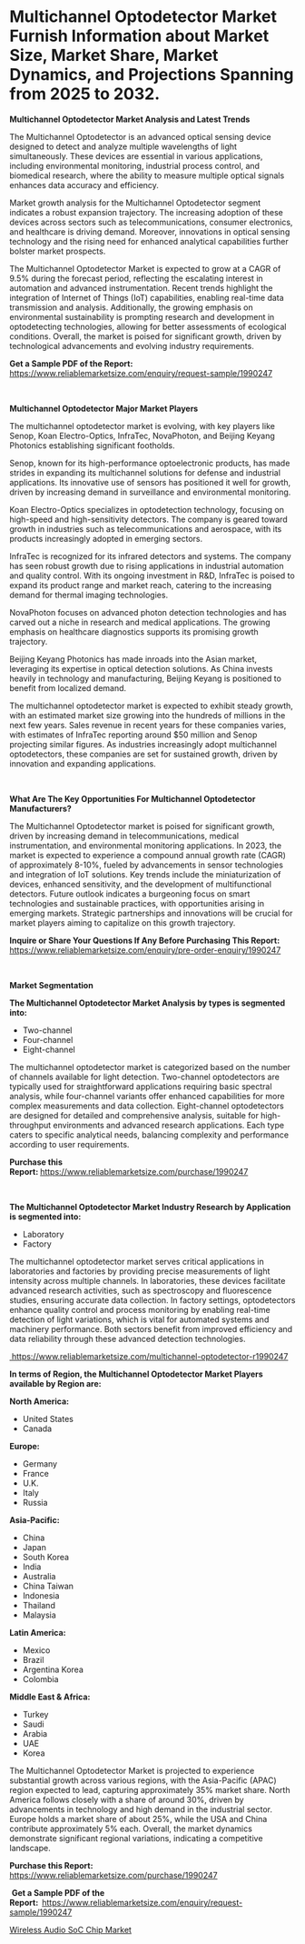 <p><h1>Multichannel Optodetector Market Furnish Information about Market Size, Market Share, Market Dynamics, and Projections Spanning from 2025 to 2032.</h1></p><p><strong>Multichannel Optodetector Market Analysis and Latest Trends</strong></p>
<p><p>The Multichannel Optodetector is an advanced optical sensing device designed to detect and analyze multiple wavelengths of light simultaneously. These devices are essential in various applications, including environmental monitoring, industrial process control, and biomedical research, where the ability to measure multiple optical signals enhances data accuracy and efficiency.</p><p>Market growth analysis for the Multichannel Optodetector segment indicates a robust expansion trajectory. The increasing adoption of these devices across sectors such as telecommunications, consumer electronics, and healthcare is driving demand. Moreover, innovations in optical sensing technology and the rising need for enhanced analytical capabilities further bolster market prospects.</p><p>The Multichannel Optodetector Market is expected to grow at a CAGR of 9.5% during the forecast period, reflecting the escalating interest in automation and advanced instrumentation. Recent trends highlight the integration of Internet of Things (IoT) capabilities, enabling real-time data transmission and analysis. Additionally, the growing emphasis on environmental sustainability is prompting research and development in optodetecting technologies, allowing for better assessments of ecological conditions. Overall, the market is poised for significant growth, driven by technological advancements and evolving industry requirements.</p></p>
<p><strong>Get a Sample PDF of the Report:&nbsp;</strong> <a href="https://www.reliablemarketsize.com/enquiry/request-sample/1990247?utm_campaign=1889&utm_medium=2&utm_source=Github&utm_content=ia&utm_term=07042025&utm_id=multichannel-optodetector">https://www.reliablemarketsize.com/enquiry/request-sample/1990247</a></p>
<p>&nbsp;</p>
<p><strong>Multichannel Optodetector Major Market Players</strong></p>
<p><p>The multichannel optodetector market is evolving, with key players like Senop, Koan Electro-Optics, InfraTec, NovaPhoton, and Beijing Keyang Photonics establishing significant footholds. </p><p>Senop, known for its high-performance optoelectronic products, has made strides in expanding its multichannel solutions for defense and industrial applications. Its innovative use of sensors has positioned it well for growth, driven by increasing demand in surveillance and environmental monitoring. </p><p>Koan Electro-Optics specializes in optodetection technology, focusing on high-speed and high-sensitivity detectors. The company is geared toward growth in industries such as telecommunications and aerospace, with its products increasingly adopted in emerging sectors. </p><p>InfraTec is recognized for its infrared detectors and systems. The company has seen robust growth due to rising applications in industrial automation and quality control. With its ongoing investment in R&D, InfraTec is poised to expand its product range and market reach, catering to the increasing demand for thermal imaging technologies. </p><p>NovaPhoton focuses on advanced photon detection technologies and has carved out a niche in research and medical applications. The growing emphasis on healthcare diagnostics supports its promising growth trajectory.</p><p>Beijing Keyang Photonics has made inroads into the Asian market, leveraging its expertise in optical detection solutions. As China invests heavily in technology and manufacturing, Beijing Keyang is positioned to benefit from localized demand.</p><p>The multichannel optodetector market is expected to exhibit steady growth, with an estimated market size growing into the hundreds of millions in the next few years. Sales revenue in recent years for these companies varies, with estimates of InfraTec reporting around $50 million and Senop projecting similar figures. As industries increasingly adopt multichannel optodetectors, these companies are set for sustained growth, driven by innovation and expanding applications.</p></p>
<p>&nbsp;</p>
<p><strong>What Are The Key Opportunities For Multichannel Optodetector Manufacturers?</strong></p>
<p><p>The Multichannel Optodetector market is poised for significant growth, driven by increasing demand in telecommunications, medical instrumentation, and environmental monitoring applications. In 2023, the market is expected to experience a compound annual growth rate (CAGR) of approximately 8-10%, fueled by advancements in sensor technologies and integration of IoT solutions. Key trends include the miniaturization of devices, enhanced sensitivity, and the development of multifunctional detectors. Future outlook indicates a burgeoning focus on smart technologies and sustainable practices, with opportunities arising in emerging markets. Strategic partnerships and innovations will be crucial for market players aiming to capitalize on this growth trajectory.</p></p>
<p><strong>Inquire or Share Your Questions If Any Before Purchasing This Report:</strong> <a href="https://www.reliablemarketsize.com/enquiry/pre-order-enquiry/1990247?utm_campaign=1889&utm_medium=2&utm_source=Github&utm_content=ia&utm_term=07042025&utm_id=multichannel-optodetector">https://www.reliablemarketsize.com/enquiry/pre-order-enquiry/1990247</a></p>
<p>&nbsp;</p>
<p><strong>Market Segmentation</strong></p>
<p><strong>The Multichannel Optodetector Market Analysis by types is segmented into:</strong></p>
<p><ul><li>Two-channel</li><li>Four-channel</li><li>Eight-channel</li></ul></p>
<p><p>The multichannel optodetector market is categorized based on the number of channels available for light detection. Two-channel optodetectors are typically used for straightforward applications requiring basic spectral analysis, while four-channel variants offer enhanced capabilities for more complex measurements and data collection. Eight-channel optodetectors are designed for detailed and comprehensive analysis, suitable for high-throughput environments and advanced research applications. Each type caters to specific analytical needs, balancing complexity and performance according to user requirements.</p></p>
<p><strong>Purchase this Report:&nbsp;</strong><a href="https://www.reliablemarketsize.com/purchase/1990247?utm_campaign=1889&utm_medium=2&utm_source=Github&utm_content=ia&utm_term=07042025&utm_id=multichannel-optodetector">https://www.reliablemarketsize.com/purchase/1990247</a></p>
<p>&nbsp;</p>
<p><strong>The Multichannel Optodetector Market Industry Research by Application is segmented into:</strong></p>
<p><ul><li>Laboratory</li><li>Factory</li></ul></p>
<p><p>The multichannel optodetector market serves critical applications in laboratories and factories by providing precise measurements of light intensity across multiple channels. In laboratories, these devices facilitate advanced research activities, such as spectroscopy and fluorescence studies, ensuring accurate data collection. In factory settings, optodetectors enhance quality control and process monitoring by enabling real-time detection of light variations, which is vital for automated systems and machinery performance. Both sectors benefit from improved efficiency and data reliability through these advanced detection technologies.</p></p>
<p><a href="https://www.reliablemarketsize.com/multichannel-optodetector-r1990247?utm_campaign=1889&utm_medium=2&utm_source=Github&utm_content=ia&utm_term=07042025&utm_id=multichannel-optodetector">&nbsp;https://www.reliablemarketsize.com/multichannel-optodetector-r1990247</a></p>
<p><strong>In terms of Region, the Multichannel Optodetector Market Players available by Region are:</strong></p>
<p>
    <p> <strong> North America: </strong>
        <ul>
            <li>United States</li>
            <li>Canada</li>
        </ul>
        </p> 
    <p> <strong> Europe: </strong>
        <ul>
            <li>Germany</li>
            <li>France</li>
            <li>U.K.</li>
            <li>Italy</li>
            <li>Russia</li>
        </ul>
        </p> 
    <p> <strong> Asia-Pacific: </strong>
        <ul>
            <li>China</li>
            <li>Japan</li>
            <li>South Korea</li>
            <li>India</li>
            <li>Australia</li>
            <li>China Taiwan</li>
            <li>Indonesia</li>
            <li>Thailand</li>
            <li>Malaysia</li>
        </ul>
        </p> 
    <p> <strong> Latin America: </strong>
        <ul>
            <li>Mexico</li>
            <li>Brazil</li>
            <li>Argentina Korea</li>
            <li>Colombia</li>
        </ul>
        </p> 
    <p> <strong> Middle East & Africa: </strong>
        <ul>
            <li>Turkey</li>
            <li>Saudi</li>
            <li>Arabia</li>
            <li>UAE</li>
            <li>Korea</li>
        </ul>
    </p>
    </p>
<p><p>The Multichannel Optodetector Market is projected to experience substantial growth across various regions, with the Asia-Pacific (APAC) region expected to lead, capturing approximately 35% market share. North America follows closely with a share of around 30%, driven by advancements in technology and high demand in the industrial sector. Europe holds a market share of about 25%, while the USA and China contribute approximately 5% each. Overall, the market dynamics demonstrate significant regional variations, indicating a competitive landscape.</p></p>
<p><strong>Purchase this Report: </strong><a href="https://www.reliablemarketsize.com/purchase/1990247?utm_campaign=1889&utm_medium=2&utm_source=Github&utm_content=ia&utm_term=07042025&utm_id=multichannel-optodetector">https://www.reliablemarketsize.com/purchase/1990247</a></p>
<p>&nbsp;<strong>Get a Sample PDF of the Report:&nbsp;&nbsp;</strong><a href="https://www.reliablemarketsize.com/enquiry/request-sample/1990247?utm_campaign=1889&utm_medium=2&utm_source=Github&utm_content=ia&utm_term=07042025&utm_id=multichannel-optodetector">https://www.reliablemarketsize.com/enquiry/request-sample/1990247</a></p>
<p><strong></strong></p>
<p><p><a href="https://github.com/prosalinda88/Market-Research-Report-List-7/blob/main/wireless-audio-soc-chip-market.md?utm_campaign=1889&utm_medium=2&utm_source=Github&utm_content=ia&utm_term=07042025&utm_id=multichannel-optodetector">Wireless Audio SoC Chip Market</a></p></p>